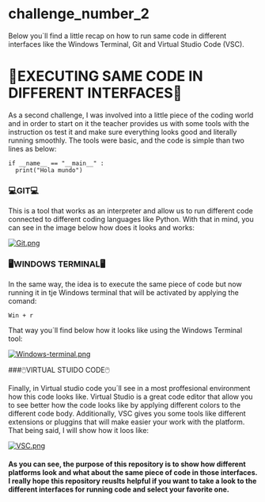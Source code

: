 # challenge_number_2
Below you`ll find a little recap on how to run same code in different interfaces like the Windows Terminal, Git and Virtual Studio Code (VSC). 

# 🌠EXECUTING SAME CODE IN DIFFERENT INTERFACES🌠

As a second challenge, I was involved into a little piece of the coding world and in order to start on it the teacher provides us with some tools with the instruction os test it and make sure everything looks good and literally running smoothly. The tools were basic, and the code is simple than two lines as below:

```
if __name__ == "__main__" :
  print("Hola mundo")
``` 

### 💻GIT💻

This is a tool that works as an interpreter and allow us to run different code connected to different coding languages like Python. With that in mind, you can see in the image below how does it looks and works:

[![Git.png](https://i.postimg.cc/KzXd0RRT/Git.png)](https://postimg.cc/DWgjZfQf) 

### 🖥️WINDOWS TERMINAL🖥️

In the same way, the idea is to execute the same piece of code but now running it in tje Windows terminal that will be activated by applying the comand:

```Win + r```

That way you´ll find below how it looks like using the Windows Terminal tool:

[![Windows-terminal.png](https://i.postimg.cc/B60JXh5R/Windows-terminal.png)](https://postimg.cc/SXDBPfvG)

###🖱️VIRTUAL STUIDO CODE🖱️

Finally, in Virtual studio code you´ll see in a most proffesional environment how this code looks like. Virtual Studio is a great code editor that allow you to see better how the code looks like by applying different colors to the different code body. Additionally, VSC gives you some tools like different extensions or pluggins that will make easier your work with the platform. That being said, I will show how it loos like:

[![VSC.png](https://i.postimg.cc/sXrKqSyp/VSC.png)](https://postimg.cc/hJ297XXj)

#### As you can see, the purpose of this repository is to show how different platforms look and what about the same piece of code in those interfaces. I really hope this repository reuslts helpful if you want to take a look to the different interfaces for running code and select your favorite one. 
